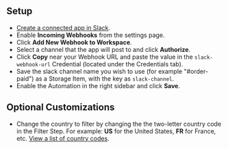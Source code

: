 ## Setup
- [Create a connected app in Slack](https://api.slack.com/apps/new).
- Enable **Incoming Webhooks** from the settings page.
- Click **Add New Webhook to Workspace**.
- Select a channel that the app will post to and click **Authorize**.
- Click **Copy** near your Webhook URL and paste the value in the `slack-webhook-url` Credential (located under the Credentials tab).
- Save the slack channel name you wish to use (for example "#order-paid") as a Storage Item, with the key as `slack-channel`.
- Enable the Automation in the right sidebar and click **Save**.

## Optional Customizations
- Change the country to filter by changing the the two-letter country code in the Filter Step. For example: **US** for the United States, **FR** for France, etc. [View a list of country codes](https://en.wikipedia.org/wiki/ISO_3166-1_alpha-2#Current_codes).